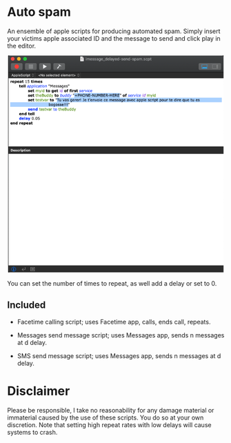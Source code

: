 # Auto spam

An ensemble of apple scripts for producing automated spam. Simply insert your victims apple associated ID and the message to send and click play in the editor.

<p align="center">
    <img src="./figures/apple-script.png" width="500">
</p>

You can set the number of times to repeat, as well add a delay or set to 0.

## Included
* Facetime calling script; uses Facetime app, calls, ends call, repeats.

* Messages send message script; uses Messages app, sends n messages at d delay.

* SMS send message script; uses Messages app, sends n messages at d delay.

# Disclaimer

Please be responsible, I take no reasonability for any damage material or immaterial caused by the use of these scripts. You do so at your own discretion. Note that setting high repeat rates with low delays will cause systems to crash.
